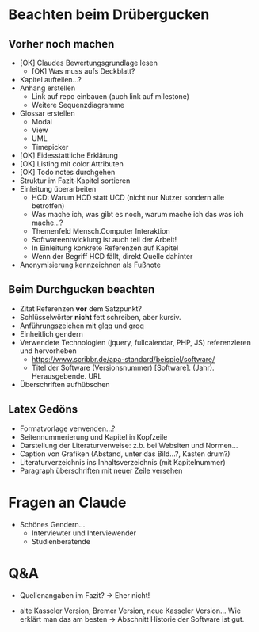 # Beachten beim Drübergucken

## Vorher noch machen
- [OK] Claudes Bewertungsgrundlage lesen
    - [OK] Was muss aufs Deckblatt?
- Kapitel aufteilen...?
- Anhang erstellen
    - Link auf repo einbauen (auch link auf milestone)
    - Weitere Sequenzdiagramme
- Glossar erstellen
    - Modal
    - View
    - UML
    - Timepicker
- [OK] Eidesstattliche Erklärung
- [OK] Listing mit color Attributen
- [OK] Todo notes durchgehen
- Struktur im Fazit-Kapitel sortieren
- Einleitung überarbeiten
    - HCD: Warum HCD statt UCD (nicht nur Nutzer sondern alle betroffen)
    - Was mache ich, was gibt es noch, warum mache ich das was ich mache...?
    - Themenfeld Mensch.Computer Interaktion
    - Softwareentwicklung ist auch teil der Arbeit!
    - In Einleitung konkrete Referenzen auf Kapitel
    - Wenn der Begriff HCD fällt, direkt Quelle dahinter
- Anonymisierung kennzeichnen als Fußnote


## Beim Durchgucken beachten
- Zitat Referenzen **vor** dem Satzpunkt?
- Schlüsselwörter **nicht** fett schreiben, aber kursiv.
- Anführungszeichen mit glqq und grqq
- Einheitlich gendern
- Verwendete Technologien (jquery, fullcalendar, PHP, JS) referenzieren und hervorheben
    - https://www.scribbr.de/apa-standard/beispiel/software/
    - Titel der Software (Versionsnummer) [Software]. (Jahr). Herausgebende. URL
- Überschriften aufhübschen

## Latex Gedöns
- Formatvorlage verwenden...?
- Seitennummerierung und Kapitel in Kopfzeile
- Darstellung der Literaturverweise: z.b. bei Websiten und Normen...
- Caption von Grafiken (Abstand, unter das Bild...?, Kasten drum?)
- Literaturverzeichnis ins Inhaltsverzeichnis (mit Kapitelnummer)
- Paragraph überschriften mit neuer Zeile versehen





# Fragen an Claude

- Schönes Gendern...
    - Interviewter und Interviewender
    - Studienberatende



# Q&A
- Quellenangaben im Fazit?
-> Eher nicht!

- alte Kasseler Version, Bremer Version, neue Kasseler Version... Wie erklärt man das am besten
-> Abschnitt Historie der Software ist gut.